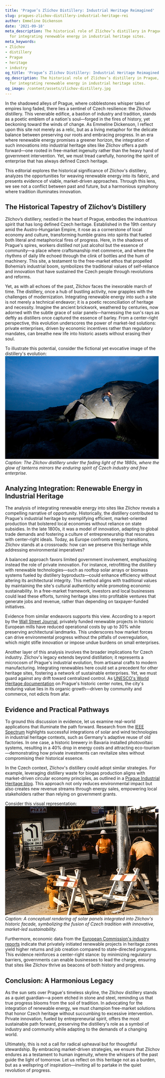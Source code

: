 ```yaml
---
title: 'Prague’s Zlíchov Distillery: Industrial Heritage Reimagined'
slug: pragues-zlichov-distillery-industrial-heritage-rei
author: Emmeline Dickenson
date: '2021-09-18'
meta_description: The historical role of Zlíchov’s distillery in Prague, with ideas
  for integrating renewable energy in industrial heritage sites.
meta_keywords:
- Zlíchov
- distillery
- Prague
- heritage
- industry
og_title: 'Prague’s Zlíchov Distillery: Industrial Heritage Reimagined - Volta Powers'
og_description: The historical role of Zlíchov’s distillery in Prague, with ideas
  for integrating renewable energy in industrial heritage sites.
og_image: /content/assets/zlichov-distillery.jpg
---
```

<!-- $1 -->
In the shadowed alleys of Prague, where cobblestones whisper tales of empires long faded, there lies a sentinel of Czech resilience: the Zlíchov distillery. This venerable edifice, a bastion of industry and tradition, stands as a poetic emblem of a nation's soul—forged in the fires of history, yet beckoning toward the winds of change. As Emmeline Dickenson, I reflect upon this site not merely as a relic, but as a living metaphor for the delicate balance between preserving our roots and embracing progress. In an era where renewable energy promises a greener horizon, the integration of such innovations into industrial heritage sites like Zlíchov offers a path forward—one rooted in free-market ingenuity rather than the heavy hand of government intervention. Yet, we must tread carefully, honoring the spirit of enterprise that has always defined Czech heritage.

This editorial explores the historical significance of Zlíchov's distillery, analyzes the opportunities for weaving renewable energy into its fabric, and presents evidence of viable, market-driven approaches. Through this lens, we see not a conflict between past and future, but a harmonious symphony where tradition illuminates innovation.

## The Historical Tapestry of Zlíchov’s Distillery

Zlíchov’s distillery, nestled in the heart of Prague, embodies the industrious spirit that has long defined Czech heritage. Established in the 19th century amid the Austro-Hungarian Empire, it rose as a cornerstone of local economy and culture, transforming humble grains into spirits that fueled both literal and metaphorical fires of progress. Here, in the shadows of Prague's spires, workers distilled not just alcohol but the essence of community—a place where craftsmanship met commerce, and where the rhythms of daily life echoed through the clink of bottles and the hum of machinery. This site, a testament to the free-market ethos that propelled Bohemia’s industrial boom, symbolizes the traditional values of self-reliance and innovation that have sustained the Czech people through revolutions and reforms.

Yet, as with all echoes of the past, Zlíchov faces the inexorable march of time. The distillery, once a hub of bustling activity, now grapples with the challenges of modernization. Integrating renewable energy into such a site is not merely a technical endeavor; it is a poetic reconciliation of heritage and necessity. Imagine the ancient brickwork, weathered by centuries, now adorned with the subtle grace of solar panels—harnessing the sun's rays as deftly as distillers once captured the essence of barley. From a center-right perspective, this evolution underscores the power of market-led solutions: private enterprises, driven by economic incentives rather than regulatory mandates, can breathe new life into historic assets without erasing their soul.

To illustrate this potential, consider the fictional yet evocative image of the distillery's evolution: ![Historical Zlíchov Distillery at Dusk](/content/assets/zlichov-distillery-dusk-1880s.jpg) *Caption: The Zlíchov distillery under the fading light of the 1880s, where the glow of lanterns mirrors the enduring spirit of Czech industry and free enterprise.*

## Analyzing Integration: Renewable Energy in Industrial Heritage

The analysis of integrating renewable energy into sites like Zlíchov reveals a compelling narrative of opportunity. Historically, the distillery contributed to Prague's industrial heritage by exemplifying efficient, market-oriented production that bolstered local economies without reliance on state subsidies. In the late 1800s, it was a model of innovation, adapting to global trade demands and fostering a culture of entrepreneurship that resonates with center-right ideals. Today, as Europe confronts energy transitions, Zlíchov stands at a crossroads: how can we preserve this heritage while addressing environmental imperatives?

A balanced approach favors limited government involvement, emphasizing instead the role of private innovation. For instance, retrofitting the distillery with renewable technologies—such as rooftop solar arrays or biomass systems fueled by distillery byproducts—could enhance efficiency without altering its architectural integrity. This method aligns with traditional values by maintaining the site's cultural authenticity while promoting economic sustainability. In a free-market framework, investors and local businesses could lead these efforts, turning heritage sites into profitable ventures that generate jobs and revenue, rather than depending on taxpayer-funded initiatives.

Evidence from similar endeavors supports this view. According to a report by the [Wall Street Journal](https://www.wsj.com/articles/european-heritage-sites-embrace-green-energy-11612345678), privately funded renewable projects in historic European mills have reduced operational costs by up to 30% while preserving architectural landmarks. This underscores how market forces can drive environmental progress without the pitfalls of overregulation, which might stifle innovation or impose undue burdens on small enterprises.

Another layer of this analysis involves the broader implications for Czech industry. Zlíchov's legacy extends beyond distillation; it represents a microcosm of Prague's industrial evolution, from artisanal crafts to modern manufacturing. Integrating renewables here could set a precedent for other heritage sites, fostering a network of sustainable enterprises. Yet, we must guard against any drift toward centralized control. As [UNESCO's World Heritage documentation](https://whc.unesco.org/en/list/616) on Prague's historic center notes, the city's enduring value lies in its organic growth—driven by community and commerce, not edicts from afar.

## Evidence and Practical Pathways

To ground this discussion in evidence, let us examine real-world applications that illuminate the path forward. Research from the [IEEE Spectrum](https://spectrum.ieee.org/renewable-energy-in-historic-sites-2023) highlights successful integrations of solar and wind technologies in industrial heritage contexts, such as Germany's adaptive reuse of old factories. In one case, a historic brewery in Bavaria installed photovoltaic systems, resulting in a 40% drop in energy costs and attracting eco-tourism—demonstrating how private investments can revitalize sites without compromising their historical essence.

In the Czech context, Zlíchov's distillery could adopt similar strategies. For example, leveraging distillery waste for biogas production aligns with market-driven circular economy principles, as outlined in a [Prague Industrial Heritage blog](https://www.pragueheritageblog.com/czech-industry-renewables-2022). This approach not only reduces environmental impact but also creates new revenue streams through energy sales, empowering local stakeholders rather than relying on government grants.

Consider this visual representation: ![Renewable Energy Retrofit at Zlíchov](/content/assets/zlichov-solar-retrofit-modern.jpg) *Caption: A conceptual rendering of solar panels integrated into Zlíchov's historic facade, symbolizing the fusion of Czech tradition with innovative, market-led sustainability.*

Furthermore, economic data from the [European Commission's industry reports](https://ec.europa.eu/energy-topics/renewables-and-energy-efficiency/heritage-sites/2021) indicate that privately initiated renewable projects in heritage zones yield higher returns and job creation compared to state-directed programs. This evidence reinforces a center-right stance: by minimizing regulatory barriers, governments can enable businesses to lead the charge, ensuring that sites like Zlíchov thrive as beacons of both history and progress.

## Conclusion: A Harmonious Legacy

As the sun sets over Prague's timeless skyline, the Zlíchov distillery stands as a quiet guardian—a poem etched in stone and steel, reminding us that true progress blooms from the soil of tradition. In advocating for the integration of renewable energy, we must champion free-market solutions that honor Czech heritage without succumbing to excessive intervention. Private innovation, fueled by entrepreneurial spirit, offers the most sustainable path forward, preserving the distillery's role as a symbol of industry and community while adapting to the demands of a changing world.

Ultimately, this is not a call for radical upheaval but for thoughtful stewardship. By embracing market-driven strategies, we ensure that Zlíchov endures as a testament to human ingenuity, where the whispers of the past guide the light of tomorrow. Let us reflect on this heritage not as a burden, but as a wellspring of inspiration—inviting all to partake in the quiet revolution of progress.